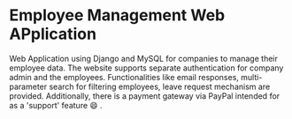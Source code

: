 # Employee Management Web APplication

Web Application using Django and MySQL for companies to manage their employee data. The website supports separate authentication for company admin and the employees. Functionalities like email responses, multi-parameter search for filtering employees, leave request mechanism are provided. Additionally, there is a payment gateway via PayPal intended for as a 'support' feature :smile: .
